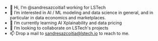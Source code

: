 - 👋 Hi, I’m @sandresazcoitia1 working for LSTech
- 👀 I’m interested in AI / ML modeling and data science in general, and in particular in data economics and marketplaces.
- 🌱 I’m currently learning AI Xplainability and data pricing
- 💞️ I’m looking to collaborate on LSTech's projects
- 📫 Drop a mail to sandresazcoitia@lstech.io to reach to me.

